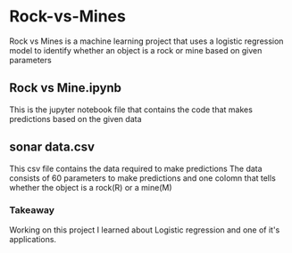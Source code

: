 # Rock-vs-Mines
Rock vs Mines is a machine learning project that uses a logistic regression model to identify whether an object is a rock or mine based on given parameters

## Rock vs Mine.ipynb 
This is the jupyter notebook file that contains the code that makes predictions based on the given data

## sonar data.csv
This csv file contains the data required to make predictions
The data consists of 60 parameters to make predictions and one colomn that tells whether the object is a rock(R) or a mine(M)

### Takeaway
Working on this project I learned about Logistic regression and one of it's applications.

